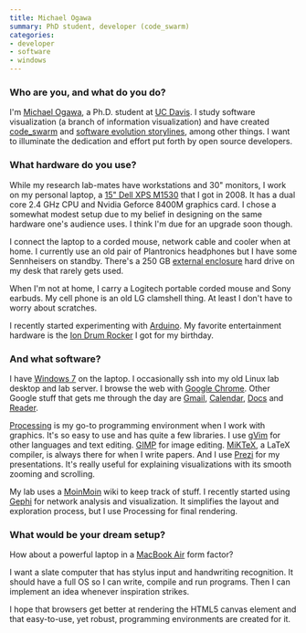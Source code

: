 ```yaml
---
title: Michael Ogawa
summary: PhD student, developer (code_swarm)
categories:
- developer
- software
- windows
---
```


### Who are you, and what do you do?

I'm [Michael Ogawa](http://www.michaelogawa.com/ "Michael's website."), a Ph.D. student at [UC Davis](http://www.ucdavis.edu/ "The University of California Davis."). I study software visualization (a branch of information visualization) and have created [code_swarm][code-swarm] and [software evolution storylines][evolines], among other things. I want to illuminate the dedication and effort put forth by open source developers.

### What hardware do you use?

While my research lab-mates have workstations and 30" monitors, I work on my personal laptop, a [15" Dell XPS M1530][xps-m1530] that I got in 2008. It has a dual core 2.4 GHz CPU and Nvidia Geforce 8400M graphics card. I chose a somewhat modest setup due to my belief in designing on the same hardware one's audience uses. I think I'm due for an upgrade soon though.

I connect the laptop to a corded mouse, network cable and cooler when at home. I currently use an old pair of Plantronics headphones but I have some Sennheisers on standby. There's a 250 GB [external enclosure][silver-river-duo] hard drive on my desk that rarely gets used.

When I'm not at home, I carry a Logitech portable corded mouse and Sony earbuds. My cell phone is an old LG clamshell thing. At least I don't have to worry about scratches.

I recently started experimenting with [Arduino][]. My favorite entertainment hardware is the [Ion Drum Rocker][drum-rocker-xbox] I got for my birthday.

### And what software?

I have [Windows 7][windows-7] on the laptop. I occasionally ssh into my old Linux lab desktop and lab server. I browse the web with [Google Chrome][chrome]. Other Google stuff that gets me through the day are [Gmail][], [Calendar][google-calendar], [Docs][google-docs] and [Reader][google-reader].

[Processing][] is my go-to programming environment when I work with graphics. It's so easy to use and has quite a few libraries. I use [gVim][vim] for other languages and text editing. [GIMP][] for image editing. [MiKTeX][], a LaTeX compiler, is always there for when I write papers. And I use [Prezi][] for my presentations. It's really useful for explaining visualizations with its smooth zooming and scrolling.

My lab uses a [MoinMoin][] wiki to keep track of stuff. I recently started using [Gephi][] for network analysis and visualization. It simplifies the layout and exploration process, but I use Processing for final rendering.

### What would be your dream setup?

How about a powerful laptop in a [MacBook Air][macbook-air] form factor?

I want a slate computer that has stylus input and handwriting recognition. It should have a full OS so I can write, compile and run programs. Then I can implement an idea whenever inspiration strikes.

I hope that browsers get better at rendering the HTML5 canvas element and that easy-to-use, yet robust, programming environments are created for it.

[arduino]: http://www.arduino.cc/ "Open-source prototyping hardware."
[drum-rocker-xbox]: https://www.ionaudio.com/products/details/drum-rocker-xbox-model "An electronic drum set for the Xbox."
[macbook-air]: https://www.apple.com/macbook-air/ "A very thin laptop."
[silver-river-duo]: https://www.tomsguide.com/us/cool-back-to-school-tools,review-989-3.html "A 3.5 inch hard drive enclosure."
[xps-m1530]: https://en.wikipedia.org/wiki/Dell_XPS#XPS_M1530 "A PC laptop with a 15.4 inch screen."
[chrome]: https://www.google.com/intl/en/chrome/browser/ "A WebKit-based browser, where each tab runs in its own thread."
[code-swarm]: https://code.google.com/archive/p/codeswarm "Source code commits visualiser software."
[evolines]: https://code.google.com/archive/p/evolines "Source code commits visualiser software."
[gephi]: https://gephi.org/ "Open-source visualisation software."
[gimp]: https://www.gimp.org/ "An open-source image editor."
[gmail]: https://mail.google.com/mail/ "Web-based email."
[google-calendar]: https://en.wikipedia.org/wiki/Google_Calendar "A web-based calendar client."
[google-docs]: https://en.wikipedia.org/wiki/Google_Docs "A web-based office suite."
[google-reader]: https://en.wikipedia.org/wiki/Google_Reader "A web-based feed reader."
[miktex]: https://miktex.org/ "Typesetting software for Windows."
[moinmoin]: https://moinmo.in/ "Wiki software."
[prezi]: https://prezi.com/ "Web-based presentations."
[processing]: https://processing.org/ "A programming language/environment."
[vim]: https://www.vim.org/ "A command-line text editor."
[windows-7]: https://en.wikipedia.org/wiki/Windows_7 "An operating system."
